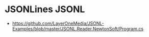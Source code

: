 # JSONLines JSONL

*   https://github.com/LayerOneMedia/JSONL-Examples/blob/master/JSONL.Reader.NewtonSoft/Program.cs

